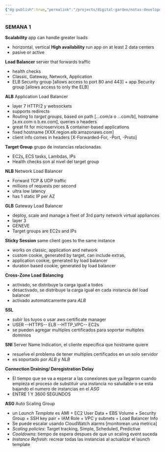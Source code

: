 ```yaml
---
{"dg-publish":true,"permalink":"/projects/digital-garden/notas-developer-associate/"}
---
```




### SEMANA 1

**Scalability** app can handle greater loads
- horizontal, vertical
**High availability** run app on at least 2 data centers
- pasive or active

**Load Balancer** server that forwards traffic
- health checks
- Classic, Gateway, Network, Application
- ELB Security group [allows access to port 80 and 443] + app Security group [allows access to only the ELB]

**ALB** Application Load Balancer
- layer 7 HTTP/2 y websockets
- supports redirects
- Routing to *target groups*, based on path [...com/a o ...com/b], hostname [a.ex.com o b.ex.com], queries o headers
- great fit for microservices & container-based applications
- fixed hostname [XXX.region.elb.amazonaws.com]
- client info comes in headers [X-Forwarded-For, -Port, -Proto]

**Target Group** grupo de instancias relacionadas
- EC2s, ECS tasks, Lambdas, IPs
- Health checks son al nivel del target group

**NLB** Network Load Balancer
- Forward TCP & UDP traffic 
- millions of requests per second
- ultra low latency 
- has 1 static IP per AZ

**GLB** Gateway Load Balancer
- deploy, scale and manage a fleet of 3rd party network virtual appliances
- layer 3
- GENEVE
- Target groups are EC2s and IPs

**Sticky Session** same client goes to the same instance
- works on classic, application and network
- custom cookie, generated by target, can include extras,
- application cookie, generated by load balancer
- duration based cookie, generated by load balancer

**Cross-Zone Load Balancing**
- activado, se distribuye la carga igual a todos
- desactivado, se distribuye la carga igual en cada instancia del load balancer
- activado automaticamente para *ALB*

**SSL**
- subir los tuyos o usar aws certificate manager 
-  USER  --HTTPS-- ELB --HTTP_VPC-- EC2s
- se pueden agregar multiples certificados para soportar multiples dominios

**SNI** Server Name Indication, el cliente especifica que hostname quiere
- resuelve el problema de tener multiples certificados en un solo servidor
- es soportado por *ALB* y *NLB*


**Connection Draining/ Deregistration Delay**
- El tiempo que se va a esperar a las conexiones que ya llegaron cuando empieza el proceso de substituir una instancia no saludable o se esta bajando el numero de instancias en el *ASG*
- ENTRE 1 Y 3600 SEGUNDOS 

**ASG** Auto Scaling Group
- un *Launch Template* es AMI + EC2 User Data + EBS Volume + Security Group + SSH key pair + IAM Role + VPC y subnets + Load Balancer Info
- Se puede escalar usando CloudWatch alarms [monitorean una metrica] 
- *Scaling policies*: Target tracking, Simple, Scheduled, Predictive
- *Cooldowns*: tiempo de espera despues de que un scaling event suceda
- *Instance Refresh*: recrear todas las instancias al actualizar el launch template